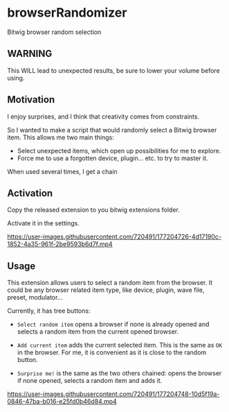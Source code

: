 


# browserRandomizer

Bitwig browser random selection

## WARNING

This WILL lead to unexpected results, be sure to lower your volume before using.

## Motivation

I enjoy surprises, and I think that creativity comes from constraints.

So I wanted to make a script that would randomly select a Bitwig browser item.
This allows me two main things:
- Select unexpected items, which open up possibilities for me to explore.
- Force me to use a forgotten device, plugin… etc. to try to master it.

When used several times, I get a chain

## Activation

Copy the released extension to you bitwig extensions folder.

Activate it in the settings.

https://user-images.githubusercontent.com/720491/177204726-4d17190c-1852-4a35-961f-2be9593b6d7f.mp4

## Usage

This extension allows users to select a random item from the browser.
It could be any browser related item type, like device, plugin, wave file, preset, modulator…

Currently, it has tree buttons:
- `Select random item` opens a browser if none is already opened and selects a random item from the current opened browser.

- `Add current item` adds the current selected item.
  This is the same as `OK` in the browser.
  For me, it is convenient as it is close to the random button.

- `Surprise me!` is the same as the two others chained: opens the browser if none opened, selects a random item and adds it.

https://user-images.githubusercontent.com/720491/177204748-10d5f19a-0846-47ba-b016-e25fd0b46d84.mp4
